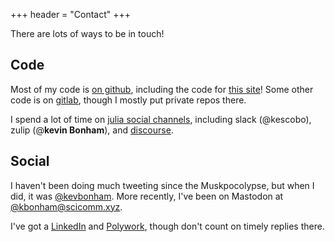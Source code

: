 +++
header = "Contact"
+++

There are lots of ways to be in touch!

## Code

Most of my code is [on github][github], including the code for [this site][site-code]!
Some other code is on [gitlab][gitlab], though I mostly put private repos there.

I spend a lot of time on [julia social channels][julia-social],
including slack (@kescobo), zulip (@**kevin Bonham**), and [discourse][julia-discourse].

[github]: https://github.com/kescobo
[gitlab]: https://gitlab.com/kescobo
[site-code]: https://github.com/kescobo/blog.bonham.ch/
[julia-social]: https://julialang.org/community/
[julia-discourse]: https://discourse.julialang.org/u/kevbonham/summary

## Social

I haven't been doing much tweeting since the Muskpocolypse,
but when I did, it was [@kevbonham][twitter].
More recently, I've been on Mastodon at [@kbonham@scicomm.xyz][mastodon].

I've got a [LinkedIn][linkedin] and [Polywork][polywork],
though don't count on timely replies there.

[twitter]: https://twitter.com/kevbonham
[mastodon]: https://scicomm.xyz/@kbonham
[linkedin]: https://www.linkedin.com/in/kevin-bonham-6a10b566/
[polywork]: https://www.polywork.com/ksbonham